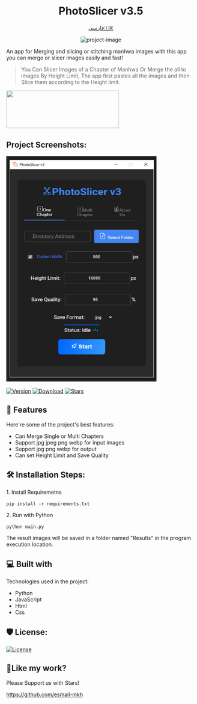 <h1 align="center" id="title">PhotoSlicer v3.5</h1>

<p align="center"><a href="https://github.com/esmail-mkh/PhotoSlicer/blob/main/README-fa.md">فارسی🇮🇷</a></p>

<p align="center"><img src="https://raw.githubusercontent.com/esmail-mkh/PhotoSlicer/main/assets/icon.ico" alt="project-image" width="150" height="150"></p>

<p id="description">An app for Merging and slicing or stitching manhwa images with this app you can merge or slicer images easily and fast!</p>

> <p></p>You Can Slicer Images of a Chapter of Manhwa Or Merge the all to images By Height Limit, The app first pastes all the images and then Slice them according to the Height limit.</p>


<a href="https://coffeebede.com/esmailmkh"><img class="img-fluid" src="https://coffeebede.ir/DashboardTemplateV2/app-assets/images/banner/default-yellow.svg" width="300" height="100/" /></a>


<h2>Project Screenshots:</h2>

<img src="https://raw.githubusercontent.com/esmail-mkh/PhotoSlicer/main/assets/app-image.jpg" alt="project-screenshot" width="400" height="600/">


[![Version](https://img.shields.io/github/v/release/esmail-mkh/PhotoSlicer?label=Version&color=blue)](https://github.com/esmail-mkh/PhotoSlicer/releases/latest)
[![Download](https://img.shields.io/github/downloads/esmail-mkh/PhotoSlicer/total?label=Downloads)](https://github.com/esmail-mkh/PhotoSlicer/releases/latest)
[![Stars](https://img.shields.io/github/stars/esmail-mkh/PhotoSlicer?style=flat&label=Stars&color=tomato
)](https://github.com/esmail-mkh/PhotoSlicer)

  
  
<h2>🧐 Features</h2>

Here're some of the project's best features:

*   Can Merge Single or Multi Chapters
*   Support jpg jpeg png webp for input images
*   Support jpg png webp for output
*   Can set Height Limit and Save Quality

<h2>🛠️ Installation Steps:</h2>

<p>1. Install Requiremetns</p>

```
pip install -r requirements.txt
```

<p>2. Run with Python</p>

```
python main.py
```


<p>The result images will be saved in a folder named "Results" in the program execution location.</p>

  
<h2>💻 Built with</h2>

Technologies used in the project:

*   Python
*   JavaScript
*   Html
*   Css

<h2>🛡️ License:</h2>

[![License](https://img.shields.io/badge/License-Restrictive-f84e29.svg?color=white)](LICENSE.md)

<h2>💖Like my work?</h2>

Please Support us with Stars!<p>https://github.com/esmail-mkh</p>
